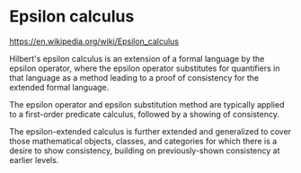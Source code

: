 # Epsilon calculus

https://en.wikipedia.org/wiki/Epsilon_calculus

Hilbert's epsilon calculus is an extension of a formal language by the epsilon operator, where the epsilon operator substitutes for quantifiers in that language as a method leading to a proof of consistency for the extended formal language.

The epsilon operator and epsilon substitution method are typically applied to a first-order predicate calculus, followed by a showing of consistency.

The epsilon-extended calculus is further extended and generalized to cover those mathematical objects, classes, and categories for which there is a desire to show consistency, building on previously-shown consistency at earlier levels.
